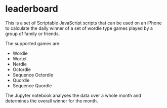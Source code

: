 # leaderboard

This is a set of Scriptable JavaScript scripts that can be used on an iPhone to calculate the daily winner of a set of wordle type games played by a group of family or friends.

The supported games are:
* Wordle
* Wortel
* Nerdle
* Octordle
* Sequence Octordle
* Quordle
* Sequence Quordle

The Jupyter notebook analyses the data over a whole month and determines the overall winner for the month.
